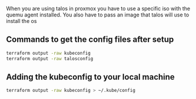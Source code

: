 When you are using talos in proxmox you have to use a specific iso with the quemu agent installed.
You also have to pass an image that talos will use to install the os

## Commands to get the config files after setup

```bash
terraform output -raw kubeconfig
terraform output -raw talosconfig
```

## Adding the kubeconfig to your local machine

```bash
terraform output -raw kubeconfig > ~/.kube/config
```
